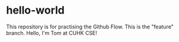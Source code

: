 # hello-world
This repository is for practising the Github Flow.
This is the "feature" branch.
Hello, I'm Tom at CUHK CSE!
